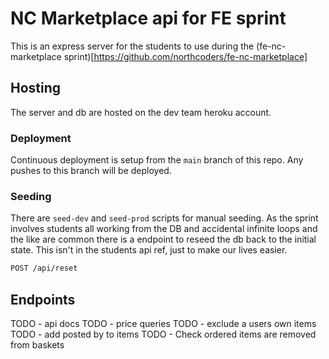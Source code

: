 # NC Marketplace api for FE sprint

This is an express server for the students to use during the (fe-nc-marketplace sprint)[https://github.com/northcoders/fe-nc-marketplace]

## Hosting

The server and db are hosted on the dev team heroku account.

### Deployment

Continuous deployment is setup from the `main` branch of this repo. Any pushes to this branch will be deployed.

### Seeding

There are `seed-dev` and `seed-prod` scripts for manual seeding. As the sprint involves students all working from the DB and accidental infinite loops and the like are common there is a endpoint to reseed the db back to the initial state. This isn't in the students api ref, just to make our lives easier.

```bash
POST /api/reset
```

## Endpoints

TODO - api docs
TODO - price queries
TODO - exclude a users own items
TODO - add posted by to items
TODO - Check ordered items are removed from baskets
